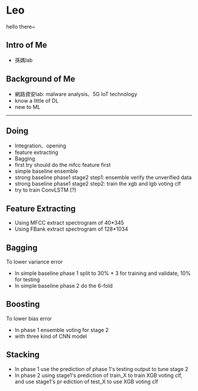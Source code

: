 # Leo #
hello there~

## Intro of Me ##
- 孫媽lab

## Background of Me ##
- 網路資安lab: malware analysis、5G IoT technology
- know a little of DL
- new to ML

***
## Doing ##
- Integration、opening
- feature extracting
- Bagging
- first try should do the mfcc feature first
- simple baseline ensemble
- strong baseline phase1 stage2 step1: ensemble verify the unverified data
- strong baseline phase1 stage2 step2: train the xgb and lgb voting clf
- try to train ConvLSTM (?)

## Feature Extracting ##
- Using MFCC extract spectrogram of 40*345
- Using FBank extract spectrogram of 128*1034

## Bagging ##
To lower variance error
- In simple baseline phase 1 split to 30% * 3 for training and validate, 10% for testing
- In simple baseline phase 2 do the 6-fold

## Boosting ##
To lower bias error
- In phase 1 ensemble voting for stage 2
- with three kind of CNN model

## Stacking ##
- In phase 1 use the prediction of phase 1's testing output to tune stage 2
- In phase 2 using stage1's prediction of train_X to train XGB voting clf, and use stage1's pr
ediction of test_X to use XGB voting clf
